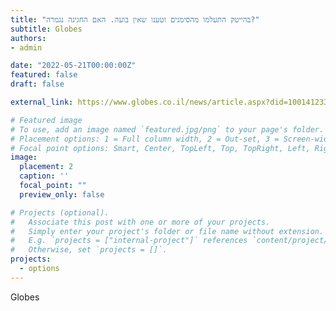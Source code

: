 ```yaml
---
title: "בהייטק התעלמו מהסימנים וטענו שאין בועה. האם החגיגה נגמרה?"
subtitle: Globes
authors:
- admin

date: "2022-05-21T00:00:00Z"
featured: false
draft: false

external_link: https://www.globes.co.il/news/article.aspx?did=1001412333

# Featured image
# To use, add an image named `featured.jpg/png` to your page's folder.
# Placement options: 1 = Full column width, 2 = Out-set, 3 = Screen-width
# Focal point options: Smart, Center, TopLeft, Top, TopRight, Left, Right, BottomLeft, Bottom, BottomRight
image:
  placement: 2
  caption: ''
  focal_point: ""
  preview_only: false

# Projects (optional).
#   Associate this post with one or more of your projects.
#   Simply enter your project's folder or file name without extension.
#   E.g. `projects = ["internal-project"]` references `content/project/deep-learning/index.md`.
#   Otherwise, set `projects = []`.
projects: 
  - options
---
```

Globes
